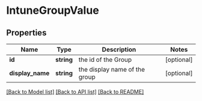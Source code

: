 # IntuneGroupValue

## Properties
Name | Type | Description | Notes
------------ | ------------- | ------------- | -------------
**id** | **string** | the id of the Group | [optional] 
**display_name** | **string** | the display name of the group | [optional] 

[[Back to Model list]](../README.md#documentation-for-models) [[Back to API list]](../README.md#documentation-for-api-endpoints) [[Back to README]](../README.md)


